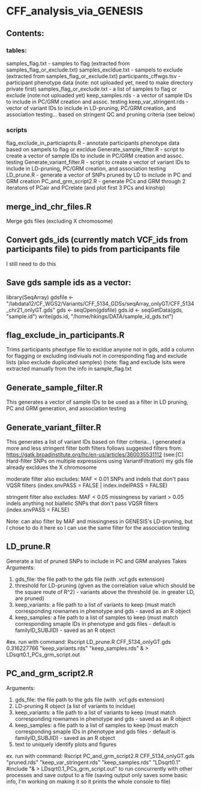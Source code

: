# CFF_analysis_via_GENESIS

## Contents:
### tables:
samples_flag.txt - samples to flag (extracted from samples_flag_or_exclude.txt)
samples_excldue.txt - sampels to exclude (extracted from samples_flag_or_exclude.txt)
participants_cffwgs.tsv - participant phenotype data (note: not uploaded yet, need to make directory private first)
samples_flag_or_exclude.txt - a list of samples to flag or exclude (note:not uploaded yet)
keep_samples.rds - a vector of sample IDs to include in PC/GRM creation and assoc. testing
keep_var_stringent.rds - vector of variant IDs to include in LD-pruning, PC/GRM creation, and association testing... based on stringent QC and pruning criteria (see below)
  
### scripts
flag_exclude_in_particiapnts.R - annotate participants phenotype data based on sampels to flag or excldue
Generate_sample_filter.R - script to create a vector of sample IDs to include in PC/GRM creation and assoc. testing
Generate_variant_filter.R - script to create a vector of variant IDs to include in LD-pruning, PC/GRM creation, and association testing
LD_prune.R - generate a vector of SNPs pruned by LD to include in PC and GRM creation
PC_and_grm_script2.R - generate PCs and GRM through 2 iteratons of PCair and PCrelate (and plot first 3 PCs and kinship)



## merge_ind_chr_files.R
Merge gds files (excluding X chromosome)

## Convert gds_ids (currently match VCF_ids from participants file) to pids from participants file
I still need to do this

## Save gds sample ids as a vector:
library(SeqArray)
gdsfile <- "/labdata12/CF_WGS2/Variants/CFF_5134_GDSs/seqArray_onlyGT/CFF_5134_chr21_onlyGT.gds"
gds <- seqOpen(gdsfile)
gds.id <- seqGetData(gds, "sample.id")
write(gds.id, "/home/hkings/DATA/sample_id_gds.txt")

## flag_exclude_in_participants.R
Trims participants pheotype file to excldue anyone not in gds, add a column for flagging or excluding indiviuals not in corresponding flag and exclude lists (also exclude duplicated samples)
(note: flag and exclude lsits were extracted manually from the info in sample_flag.txt

## Generate_sample_filter.R
This generates a vector of sample IDs to be used as a filter in LD pruning, PC and GRM generation, and association testing 

## Generate_variant_filter.R
This generates a list of variant IDs based on filter criteria... I generated a more and less stringent filter
both filters follows suggested filters from: https://gatk.broadinstitute.org/hc/en-us/articles/360035531112 (see:[C] Hard-filter SNPs on multiple expressions using VariantFiltration)
my gds file already excldues the X chromosome

moderate filter also excludes:
 MAF < 0.01
 SNPs and indels that don't pass VQSR filters (index.snvPASS = FALSE | index.indelPASS = FALSE)

stringent filter also excludes:
  MAF < 0.05
 missingness by variant > 0.05
 indels
 anything not biallelic
 SNPs that don't pass VQSR filters (index.snvPASS = FALSE)

Note: can also filter by MAF and missingness in GENESIS's LD-pruning, but I chose to do it here so I can use the same filter for the association testing

## LD_prune.R
Generate a list of pruned SNPs to include in PC and GRM analyses
Takes Arguments:
1. gds_file: the file path to the gds file (with .vcf.gds extension)
2. threshold for LD-pruning (given as the correlation value which should be the square route of R^2) - variants above the threshold (ie. in greater LD, are pruned)
3. keep_variants: a file path to a list of variants to keep (must match corresponding rownames in phenotype and gds - saved as an R object
4. keep_samples: a file path to a list of samples to keep (must match corresponding smaple IDs in phenotype and gds files - default is familyID_SUBJID) - saved as an R object

#ex. run with command: Rscript LD_prune.R CFF_5134_onlyGT.gds 0.316227766 "keep_variants.rds" "keep_samples.rds" & > LDsqrt0.1_PCs_grm_script.out

## PC_and_grm_script2.R
Arguments:
1. gds_file: the file path to the gds file (with .vcf.gds extension)
2. LD-pruning R object (a list of variants to incldue)
3. keep_variants: a file path to a list of variants to keep (must match corresponding rownames in phenotype and gds - saved as an R object
4. keep_samples: a file path to a list of samples to keep (must match corresponding smaple IDs in phenotype and gds files - default is familyID_SUBJID) - saved as an R object
5. text to uniquely identify plots and figures

ex. run with command: Rscript PC_and_grm_script2.R CFF_5134_onlyGT.gds "pruned.rds" "keep_var_stringent.rds" "keep_samples.rds" "LDsqrt0.1" #include "& > LDsqrt0.1_PCs_grm_script.out" to run concurrently with other processes and save output to a file (saving output only saves some basic info, I'm working on making it so it prints the whole console to file)





